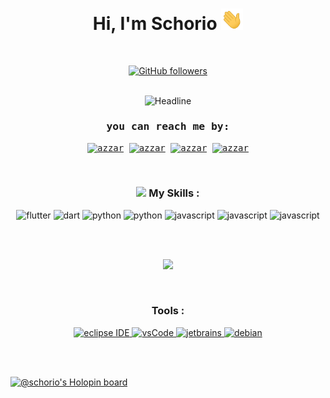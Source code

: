 <h1 align="center">Hi, I'm Schorio <img width="35" src="https://github.com/1999AZZAR/1999AZZAR/blob/main/resources/img/waving.gif"></h1><br>

<div align="center">
  
[![GitHub followers](https://img.shields.io/github/followers/schorio.svg?style=social&label=Followers)](https://github.com/schorio?tab=followers)

<br><img src="https://readme-typing-svg.herokuapp.com?color=%236FDA44&size=32&center=true&vCenter=true&width=600&height=50&lines=Flutter+Developper;Welcome+to+the+Dart+Side;Backend+developper" alt="Headline" />

  
</div>

<div>
  <samp>
    <h3 align="center">you can reach me by:</h3>
    <p align="center">
      <a href="https://fb.com/schoriio" target="blank"><img align="center"
         src="https://img.shields.io/badge/facebook-4267B2.svg?style=for-the-badge&logo=facebook&logoColor=white"
         alt="azzar" height="30"/></a>
      <a href="https://instagram.com/_offbadz" target="blank"><img align="center"
         src="https://img.shields.io/badge/instagram-%23E4405F.svg?style=for-the-badge&logo=Instagram&logoColor=white"
         alt="azzar" height="30"/></a>
      <a href="mailto:schorioignace@gmail.com" target="blank"><img align="center"
         src="https://img.shields.io/badge/gmail-EA4335.svg?style=for-the-badge&logo=gmail&logoColor=white"
         alt="azzar" height="30"/></a>
      <a href="https://www.linkedin.com/in/schorio" target="blank"><img align="center"
         src="https://img.shields.io/badge/linkedin-H8135.svg?style=for-the-badge&logo=linkedin&logoColor=white"
         alt="azzar" height="30"/></a>
    </p>
  </samp>
</div>



<br>
<h3 align="center"><img src = "https://media2.giphy.com/media/QssGEmpkyEOhBCb7e1/giphy.gif?cid=ecf05e47a0n3gi1bfqntqmob8g9aid1oyj2wr3ds3mg700bl&rid=giphy.gif" width = 22px> My Skills : </h3>
<p align="center">
<img src="https://cdn.jsdelivr.net/gh/devicons/devicon/icons/flutter/flutter-original.svg" alt="flutter" width="45" height="45"/> 
<img src="https://cdn.jsdelivr.net/gh/devicons/devicon/icons/dart/dart-original.svg" alt="dart" width="45" height="45"/>
<img src="https://cdn.jsdelivr.net/gh/devicons/devicon/icons/python/python-original.svg" alt="python" width="45" height="45"/>
<img src="https://cdn.jsdelivr.net/gh/devicons/devicon/icons/django/django-original.svg" alt="python" width="45" height="45"/>
<img src="https://cdn.jsdelivr.net/gh/devicons/devicon/icons/java/java-original.svg" alt="javascript" width="45" height="45"/>
<img src="https://cdn.jsdelivr.net/gh/devicons/devicon/icons/php/php-original.svg" alt="javascript" width="45" height="45"/>
<img src="https://cdn.jsdelivr.net/gh/devicons/devicon/icons/javascript/javascript-original.svg" alt="javascript" width="45" height="45"/>
</p>
<br><br>

<p align="center">
  <a href="https://github.com/schorio/">
  <img width="60%" src="https://github-readme-streak-stats.herokuapp.com/?user=schorio&theme=radical&hide_border=true" />
  </a>
</p><br>


<h3 align="center">Tools :</h3>
<p align="center"> 
  <a href="https://eclipse.org" target="_blank">
    <img src="https://img.shields.io/badge/eclipse-2C2255.svg?style=for-the-badge&logo=eclipse&logoColor=white" alt="eclipse IDE"/> 
  </a>
  <a href="https://code.visualstudio.com/" target="_blank">
    <img src="https://img.shields.io/badge/vscode-007ACC.svg?style=for-the-badge&logo=visualstudiocode&logoColor=white" alt="vsCode"/> 
  </a>
  <a href="https://www.apachefriends.org/" target="_blank">
    <img src="https://img.shields.io/badge/xampp-000000.svg?style=for-the-badge&logo=xampp&logoColor=white" alt="jetbrains" />
  </a>
  <a href="https://ubuntu.com/" target="_blank"> 
    <img src="https://img.shields.io/badge/debian-E95420.svg?style=for-the-badge&logo=debian&logoColor=white" alt="debian"/>
  </a>
</p><br><br>


[![@schorio's Holopin board](https://holopin.io/api/user/board?user=schorio)](https://holopin.io/@schorio)


<!---
schorio/schorio is a ✨ special ✨ repository because its `README.md` (this file) appears on your GitHub profile.
You can click the Preview link to take a look at your changes.
--->
